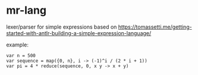 # mr-lang
lexer/parser for simple expressions based on https://tomassetti.me/getting-started-with-antlr-building-a-simple-expression-language/

example:
```
var n = 500
var sequence = map({0, n}, i -> (-1)^i / (2 * i + 1))
var pi = 4 * reduce(sequence, 0, x y -> x + y)
```
